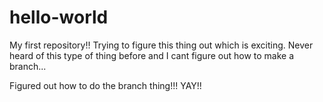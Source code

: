 # hello-world
My first repository!!
Trying to figure this thing out which is exciting.
Never heard of this type of thing before and I cant figure out how to make a branch...

Figured out how to do the branch thing!!!  YAY!!
